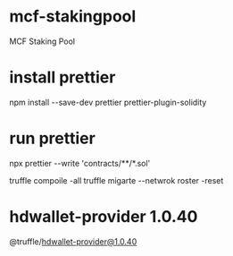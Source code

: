 # mcf-stakingpool
MCF Staking Pool

# install prettier
npm install --save-dev prettier prettier-plugin-solidity

# run prettier
npx prettier --write 'contracts/**/*.sol'

truffle compoile -all
truffle migarte --netwrok roster -reset

# hdwallet-provider 1.0.40
@truffle/hdwallet-provider@1.0.40